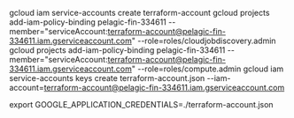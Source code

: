 gcloud iam service-accounts create terraform-account
gcloud projects add-iam-policy-binding pelagic-fin-334611 --member="serviceAccount:terraform-account@pelagic-fin-334611.iam.gserviceaccount.com" --role=roles/cloudjobdiscovery.admin
gcloud projects add-iam-policy-binding pelagic-fin-334611 --member="serviceAccount:terraform-account@pelagic-fin-334611.iam.gserviceaccount.com" --role=roles/compute.admin
gcloud iam service-accounts keys create terraform-account.json --iam-account=terraform-account@pelagic-fin-334611.iam.gserviceaccount.com

export GOOGLE_APPLICATION_CREDENTIALS=./terraform-account.json